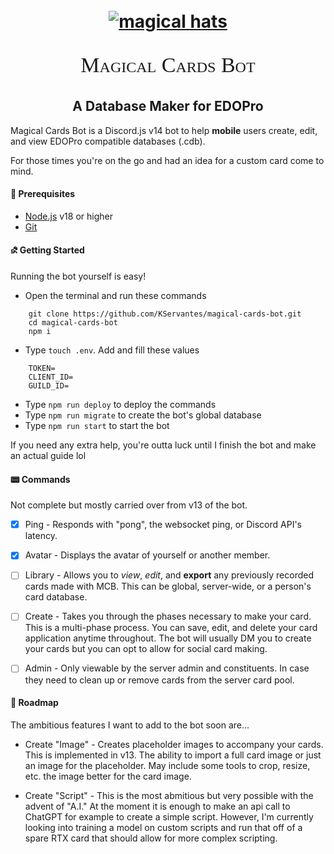 <h1 align='center'>
    <br>
    <a href='https://github.com/KServantes'><img src="https://i.imgur.com/ebtLbkK.png" alt='magical hats'></a>
    <br>
    <p align='center' style='font: small-caps 34px MatrixBox'>
        Magical Cards Bot
    </p>
</h1>

<h2 align='center'> A Database Maker for EDOPro </h2>

Magical Cards Bot is a Discord.js v14 bot to help **mobile** users create, edit, and view EDOPro compatible databases (.cdb).

For those times you're on the go and had an idea for a custom card come to mind.

#### 🧰 Prerequisites

- [Node.js](https://nodejs.org/en/) v18 or higher
- [Git](https://git-scm.com/downloads)

#### ⛐ Getting Started

Running the bot yourself is easy!

- Open the terminal and run these commands

```
    git clone https://github.com/KServantes/magical-cards-bot.git
    cd magical-cards-bot
    npm i
```

- Type `touch .env`. Add and fill these values
```
    TOKEN=
    CLIENT_ID=
    GUILD_ID=
```

- Type `npm run deploy` to deploy the commands
- Type `npm run migrate` to create the bot's global database
- Type `npm run start` to start the bot

If you need any extra help, you're outta luck until I finish the bot and make an actual guide lol

#### 📟 Commands

Not complete but mostly carried over from v13 of the bot.

* [x] Ping - Responds with "pong", the websocket ping, or Discord API's latency.
* [x] Avatar - Displays the avatar of yourself or another member.
* [ ] Library - Allows you to *view*, *edit*, and **export** any previously recorded cards made with MCB. This can be global, server-wide, or a person's card database.
* [ ] Create - Takes you through the phases necessary to make your card. This is a multi-phase process. You can save, edit, and delete your card application anytime throughout. The bot will usually DM you to create your cards but you can opt to allow for social card making.
* [ ] Admin - Only viewable by the server admin and constituents. In case they need to clean up or remove cards from the server card pool.
    

#### 🚧 Roadmap

The ambitious features I want to add to the bot soon are...

- Create "Image" - Creates placeholder images to accompany your cards. This is implemented in v13. The ability to import a full card image or just an image for the placeholder. May include some tools to crop, resize, etc. the image better for the card image.

- Create "Script" - This is the most abmitious but very possible with the advent of "A.I." At the moment it is enough to make an api call to ChatGPT for example to create a simple script. However, I'm currently looking into training a model on custom scripts and run that off of a spare RTX card that should allow for more complex scripting.



